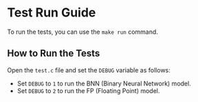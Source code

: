 # Test Run Guide

To run the tests, you can use the `make run` command.

## How to Run the Tests

Open the `test.c` file and set the `DEBUG` variable as follows:

- Set `DEBUG` to `1` to run the BNN (Binary Neural Network) model.
- Set `DEBUG` to `2` to run the FP (Floating Point) model.